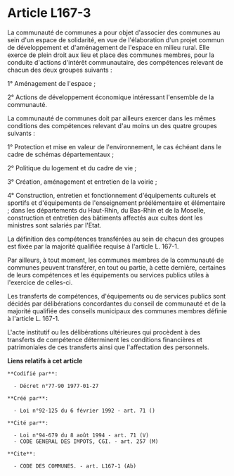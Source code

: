 # Article L167-3

La communauté de communes a pour objet d'associer des communes au sein d'un espace de solidarité, en vue de l'élaboration
d'un projet commun de développement et d'aménagement de l'espace en milieu rural. Elle exerce de plein droit aux lieu et
place des communes membres, pour la conduite d'actions d'intérêt communautaire, des compétences relevant de chacun des deux
groupes suivants :

1° Aménagement de l'espace ;

2° Actions de développement économique intéressant l'ensemble de la communauté.

La communauté de communes doit par ailleurs exercer dans les mêmes conditions des compétences relevant d'au moins un des
quatre groupes suivants :

1° Protection et mise en valeur de l'environnement, le cas échéant dans le cadre de schémas départementaux ;

2° Politique du logement et du cadre de vie ;

3° Création, aménagement et entretien de la voirie ;

4° Construction, entretien et fonctionnement d'équipements culturels et sportifs et d'équipements de l'enseignement
préélémentaire et élémentaire ; dans les départements du Haut-Rhin, du Bas-Rhin et de la Moselle, construction et entretien
des bâtiments affectés aux cultes dont les ministres sont salariés par l'Etat.

La définition des compétences transférées au sein de chacun des groupes est fixée par la majorité qualifiée requise à
l'article L. 167-1.

Par ailleurs, à tout moment, les communes membres de la communauté de communes peuvent transférer, en tout ou partie, à cette
dernière, certaines de leurs compétences et les équipements ou services publics utiles à l'exercice de celles-ci.

Les transferts de compétences, d'équipements ou de services publics sont décidés par délibérations concordantes du conseil de
communauté et de la majorité qualifiée des conseils municipaux des communes membres définie à l'article L. 167-1.

L'acte institutif ou les délibérations ultérieures qui procèdent à des transferts de compétence déterminent les conditions
financières et patrimoniales de ces transferts ainsi que l'affectation des personnels.

**Liens relatifs à cet article**

	**Codifié par**:

	  - Décret n°77-90 1977-01-27

	**Créé par**:

	  - Loi n°92-125 du 6 février 1992 - art. 71 ()

	**Cité par**:

	  - Loi n°94-679 du 8 août 1994 - art. 71 (V)
	  - CODE GENERAL DES IMPOTS, CGI. - art. 257 (M)

	**Cite**:

	  - CODE DES COMMUNES. - art. L167-1 (Ab)
